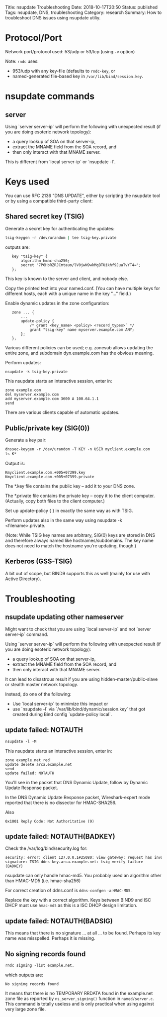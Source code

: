 Title: nsupdate Troubleshooting
Date: 2018-10-17T20:50
Status: published
Tags: nsupdate, DNS, troubleshooting
Category: research
Summary: How to troubleshoot DNS issues using nsupdate utiliy.

Protocol/Port
=============

Network port/protocol used: 53/udp or 53/tcp (using `-v` option)

Note: `rndc` uses:

* 953/udp with any key-file (defaults to `rndc-key`, or
* named-generated file-based key in `/var/lib/bind/session.key`.

nsupdate commands
=================

server
------

Using \`server server-ip\` will perform the following with unexpected
result (if you are doing esoteric network topology):

* a query lookup of SOA on that server-ip,
* extract the MNAME field from the SOA record, and
* then only interact with that MNAME server.

This is different from \`local server-ip\` or \`nsupdate -l\`.

Keys used
=========

You can use RFC 2136 "DNS UPDATE", either by scripting the nsupdate tool
or by using a compatible third-party client:

Shared secret key (TSIG)
------------------------

Generate a secret key for authenticating the updates:

```bash
tsig-keygen -r /dev/urandom | tee tsig-key.private
```
outputs are:
```nginx
   key "tsig-key" {
       algorithm hmac-sha256;
       secret "7P6HbRZRJCmtauo/lV0jwN9wkMgBTUikhf9JuaTvYT4=";
   };
```

This key is known to the server and client, and nobody else.

Copy the printed text into your named.conf. (You can have multiple keys
for different hosts, each with a unique name in the key "…" field.)

Enable dynamic updates in the zone configuration:

```nginx
   zone ... {
       ...
       update-policy {
           /* grant <key_name> <policy> <record_types>` */
           grant "tsig-key" name myserver.example.com ANY;
       };
   };
```

Various different policies can be used; e.g. zonesub allows updating the
entire zone, and subdomain dyn.example.com has the obvious meaning.

Perform updates:

```bash
nsupdate -k tsig-key.private
```
This nsupdate starts an interactive session, enter in:
```
zone example.com
del myserver.example.com
add myserver.example.com 3600 A 100.64.1.1
send
```

There are various clients capable of automatic updates.

Public/private key (SIG(0))
---------------------------

Generate a key pair:

```bash
dnssec-keygen -r /dev/urandom -T KEY -n USER myclient.example.com
ls K*
```
Output is:
```
Kmyclient.example.com.+005+07399.key
Kmyclient.example.com.+005+07399.private
```

The \*.key file contains the public key – add it to your DNS zone.

The \*.private file contains the private key – copy it to the client
computer. (Actually, copy both files to the client computer.)

Set up update-policy { } in exactly the same way as with TSIG.

Perform updates also in the same way using nsupdate -k
\<filename\>.private.

(Note: While TSIG key names are arbitrary, SIG(0) keys are stored in DNS
and therefore always named like hostnames/subdomains. The key name does
not need to match the hostname you're updating, though.)

Kerberos (GSS-TSIG)
-------------------

A bit out of scope, but BIND9 supports this as well (mainly for use with
Active Directory).

Troubleshooting
===============

nsupdate updating other nameserver
----------------------------------

Might want to check that you are using \`local server-ip\` and not
\`server server-ip\` command.

Using \`server server-ip\` will perform the following with unexpected
result (if you are doing esoteric network topology):

* a query lookup of SOA on that server-ip,
* extract the MNAME field from the SOA record, and
* then only interact with that MNAME server.

It can lead to disastrous result if you are using
hidden-master/public-slave or stealth master network topology.

Instead, do one of the following:

* Use \`local server-ip\` to minimize this impact or
* use \`nsupdate -l\` via \`/var/lib/bind/dynamic/session.key\` that got created during Bind config \`update-policy local\`.

update failed: NOTAUTH
----------------------

```bash
nsupdate -l -M
```
This nsupdate starts an interactive session, enter in:
```
zone example.net red
update delete arca.example.net
send
update failed: NOTAUTH
```

You'll see in the packet that DNS Dynamic Update, follow by Dynamic
Update Response packet.

In the DNS Dynamic Update Response packet, Wireshark-expert mode
reported that there is no dissector for HMAC-SHA256.

Also

    0x1001 Reply Code: Not Authoritative (9)

update failed: NOTAUTH(BADKEY)
------------------------------

Check the /var/log/bind/security.log for:

```
security: error: client 127.0.0.1#25080: view gateway: request has invalid` signature: TSIG ddns-key.arca.example.net: tsig verify failure (BADKEY)
```

nsupdate can only handle hmac-md5. You probably used an algorithm other
than HMAC-MD5 (i.e. hmac-sha256)

For correct creation of ddns.conf is `ddns-confgen` `-a` `HMAC-MD5`.

Replace the key with a correct algorithm. Keys between BIND9 and ISC
DHCP must use `hmac-md5` as this is a ISC DHCP design limitation.

update failed: NOTAUTH(BADSIG)
------------------------------

This means that there is no signature ... at all ... to be found.
Perhaps its key name was misspelled. Perhaps it is missing.

No signing records found
------------------------

```bash
rndc signing -list example.net.
```
which outputs are:
```
No signing records found
```

It means that there is no TEMPORARY RRDATA found in the example.net zone
file as reported by `ns_server_signing()` function in `named/server.c`.
This command is totally useless and is only practical when using against
very large zone file.
